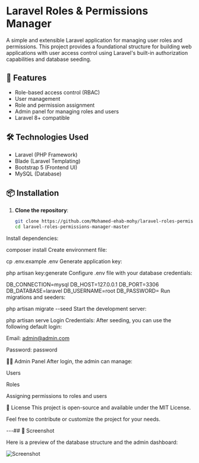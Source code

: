 # Laravel Roles & Permissions Manager

A simple and extensible Laravel application for managing user roles and permissions. This project provides a foundational structure for building web applications with user access control using Laravel's built-in authorization capabilities and database seeding.

## 🚀 Features

- Role-based access control (RBAC)
- User management
- Role and permission assignment
- Admin panel for managing roles and users
- Laravel 8+ compatible

## 🛠️ Technologies Used

- Laravel (PHP Framework)
- Blade (Laravel Templating)
- Bootstrap 5 (Frontend UI)
- MySQL (Database)

## 📦 Installation

1. **Clone the repository**:
   ```bash
   git clone https://github.com/Mohamed-ehab-mohy/laravel-roles-permissions-manager-master.git
   cd laravel-roles-permissions-manager-master
Install dependencies:


composer install
Create environment file:


cp .env.example .env
Generate application key:

php artisan key:generate
Configure .env file with your database credentials:

DB_CONNECTION=mysql
DB_HOST=127.0.0.1
DB_PORT=3306
DB_DATABASE=laravel
DB_USERNAME=root
DB_PASSWORD=
Run migrations and seeders:


php artisan migrate --seed
Start the development server:

php artisan serve
Login Credentials:
After seeding, you can use the following default login:

Email: admin@admin.com

Password: password

🧑‍💻 Admin Panel
After login, the admin can manage:

Users

Roles

Assigning permissions to roles and users

📝 License
This project is open-source and available under the MIT License.

Feel free to contribute or customize the project for your needs.


---## 📸 Screenshot

Here is a preview of the database structure and the admin dashboard:

![Screenshot](test.png)

